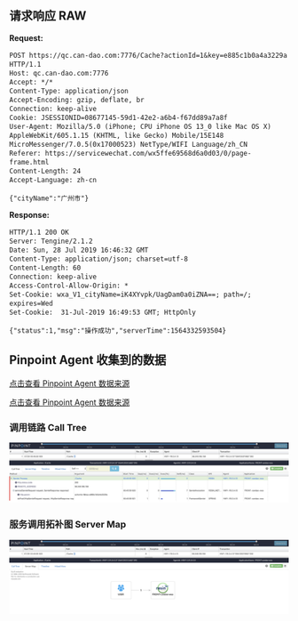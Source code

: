 ## 请求响应 RAW
**Request:**
```http
POST https://qc.can-dao.com:7776/Cache?actionId=1&key=e885c1b0a4a3229a HTTP/1.1
Host: qc.can-dao.com:7776
Accept: */*
Content-Type: application/json
Accept-Encoding: gzip, deflate, br
Connection: keep-alive
Cookie: JSESSIONID=08677145-59d1-42e2-a6b4-f67dd89a7a8f
User-Agent: Mozilla/5.0 (iPhone; CPU iPhone OS 13_0 like Mac OS X) AppleWebKit/605.1.15 (KHTML, like Gecko) Mobile/15E148 MicroMessenger/7.0.5(0x17000523) NetType/WIFI Language/zh_CN
Referer: https://servicewechat.com/wx5ffe69568d6a0d03/0/page-frame.html
Content-Length: 24
Accept-Language: zh-cn

{"cityName":"广州市"}
```

**Response:**
```http
HTTP/1.1 200 OK
Server: Tengine/2.1.2
Date: Sun, 28 Jul 2019 16:46:32 GMT
Content-Type: application/json; charset=utf-8
Content-Length: 60
Connection: keep-alive
Access-Control-Allow-Origin: *
Set-Cookie: wxa_V1_cityName=iK4XYvpk/UagDam0a0iZNA==; path=/; expires=Wed
Set-Cookie:  31-Jul-2019 16:49:53 GMT; HttpOnly

{"status":1,"msg":"操作成功","serverTime":1564332593504}
```

## Pinpoint Agent 收集到的数据
[点击查看 Pinpoint Agent 数据来源](http://qc.can-dao.com:6787/proxy_pass/#/transactionList/FRONT-candao-wxa@RESIN/20m/2019-07-29-01-00-00/HWY-119.3.4.13%5E1564135311682%5E392-1564332892193-8)

[点击查看 Pinpoint Agent 数据来源](http://qc.can-dao.com:6787/proxy_pass/#/transactionList/FRONT-candao-wxa@RESIN/20m/2019-07-29-01-00-00/HWY-119.3.4.13%5E1564135311682%5E397-1564332893259-13)
### 调用链路 Call Tree
![Call Tree](/img/analysis/businesslayer/Cache/img-1.png)

### 服务调用拓补图 Server Map
![Server Map](/img/analysis/businesslayer/Cache/img-2.png)

